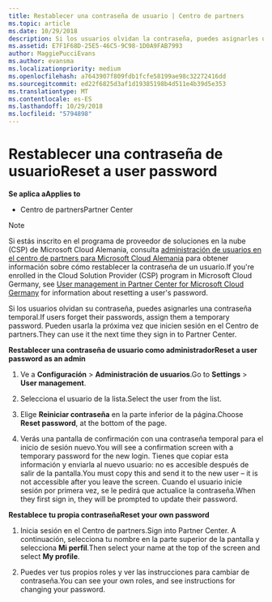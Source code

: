 ```yaml
---
title: Restablecer una contraseña de usuario | Centro de partners
ms.topic: article
ms.date: 10/29/2018
description: Si los usuarios olvidan la contraseña, puedes asignarles una contraseña temporal nueva. Pueden usarla la próxima vez que inicien sesión en el Centro de partners.
ms.assetid: E7F1F68D-25E5-46C5-9C98-1D0A9FAB7993
author: MaggiePucciEvans
ms.author: evansma
ms.localizationpriority: medium
ms.openlocfilehash: a7643907f809fdb1fcfe58199ae98c32272416dd
ms.sourcegitcommit: ed22f6825d3af1d19385198b4d511e4b39d5e353
ms.translationtype: MT
ms.contentlocale: es-ES
ms.lasthandoff: 10/29/2018
ms.locfileid: "5794898"
---
```

# <a name="reset-a-user-password"></a><span data-ttu-id="ee5e6-104">Restablecer una contraseña de usuario</span><span class="sxs-lookup"><span data-stu-id="ee5e6-104">Reset a user password</span></span>

**<span data-ttu-id="ee5e6-105">Se aplica a</span><span class="sxs-lookup"><span data-stu-id="ee5e6-105">Applies to</span></span>**

-  <span data-ttu-id="ee5e6-106">Centro de partners</span><span class="sxs-lookup"><span data-stu-id="ee5e6-106">Partner Center</span></span>
   
> [!NOTE]  
>  <span data-ttu-id="ee5e6-107">Si estás inscrito en el programa de proveedor de soluciones en la nube (CSP) de Microsoft Cloud Alemania, consulta [administración de usuarios en el centro de partners para Microsoft Cloud Alemania](user-management-in-partner-center-for-microsoft-cloud-germany.md) para obtener información sobre cómo restablecer la contraseña de un usuario.</span><span class="sxs-lookup"><span data-stu-id="ee5e6-107">If you're enrolled in the Cloud Solution Provider (CSP) program in Microsoft Cloud Germany, see [User management in Partner Center for Microsoft Cloud Germany](user-management-in-partner-center-for-microsoft-cloud-germany.md) for information about resetting a user's password.</span></span>

<span data-ttu-id="ee5e6-108">Si los usuarios olvidan su contraseña, puedes asignarles una contraseña temporal.</span><span class="sxs-lookup"><span data-stu-id="ee5e6-108">If users forget their passwords, assign them a temporary password.</span></span> <span data-ttu-id="ee5e6-109">Pueden usarla la próxima vez que inicien sesión en el Centro de partners.</span><span class="sxs-lookup"><span data-stu-id="ee5e6-109">They can use it the next time they sign in to Partner Center.</span></span>

**<span data-ttu-id="ee5e6-110">Restablecer una contraseña de usuario como administrador</span><span class="sxs-lookup"><span data-stu-id="ee5e6-110">Reset a user password as an admin</span></span>**

1.  <span data-ttu-id="ee5e6-111">Ve a **Configuración** &gt; **Administración de usuarios**.</span><span class="sxs-lookup"><span data-stu-id="ee5e6-111">Go to **Settings** &gt; **User management**.</span></span>
2.  <span data-ttu-id="ee5e6-112">Selecciona el usuario de la lista.</span><span class="sxs-lookup"><span data-stu-id="ee5e6-112">Select the user from the list.</span></span>

3.  <span data-ttu-id="ee5e6-113">Elige **Reiniciar contraseña** en la parte inferior de la página.</span><span class="sxs-lookup"><span data-stu-id="ee5e6-113">Choose **Reset password**, at the bottom of the page.</span></span>

4.  <span data-ttu-id="ee5e6-114">Verás una pantalla de confirmación con una contraseña temporal para el inicio de sesión nuevo.</span><span class="sxs-lookup"><span data-stu-id="ee5e6-114">You will see a confirmation screen with a temporary password for the new login.</span></span> <span data-ttu-id="ee5e6-115">Tienes que copiar esta información y enviarla al nuevo usuario: no es accesible después de salir de la pantalla.</span><span class="sxs-lookup"><span data-stu-id="ee5e6-115">You must copy this and send it to the new user – it is not accessible after you leave the screen.</span></span> <span data-ttu-id="ee5e6-116">Cuando el usuario inicie sesión por primera vez, se le pedirá que actualice la contraseña.</span><span class="sxs-lookup"><span data-stu-id="ee5e6-116">When they first sign in, they will be prompted to update their password.</span></span>

**<span data-ttu-id="ee5e6-117">Restablece tu propia contraseña</span><span class="sxs-lookup"><span data-stu-id="ee5e6-117">Reset your own password</span></span>**

1.  <span data-ttu-id="ee5e6-118">Inicia sesión en el Centro de partners.</span><span class="sxs-lookup"><span data-stu-id="ee5e6-118">Sign into Partner Center.</span></span> <span data-ttu-id="ee5e6-119">A continuación, selecciona tu nombre en la parte superior de la pantalla y selecciona **Mi perfil**.</span><span class="sxs-lookup"><span data-stu-id="ee5e6-119">Then select your name at the top of the screen and select **My profile**.</span></span>

2.  <span data-ttu-id="ee5e6-120">Puedes ver tus propios roles y ver las instrucciones para cambiar de contraseña.</span><span class="sxs-lookup"><span data-stu-id="ee5e6-120">You can see your own roles, and see instructions for changing your password.</span></span>

 

 



